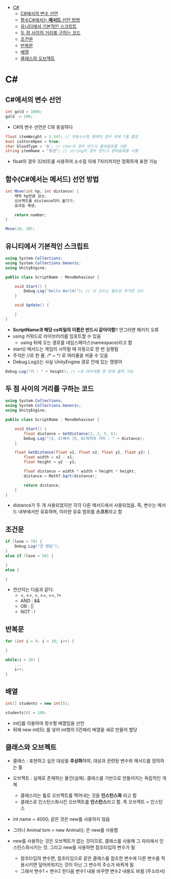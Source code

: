 <!-- TOC -->

- [C#](#c)
    - [C#에서의 변수 선언](#c%EC%97%90%EC%84%9C%EC%9D%98-%EB%B3%80%EC%88%98-%EC%84%A0%EC%96%B8)
    - [함수C#에서는 **메서드** 선언 방법](#%ED%95%A8%EC%88%98c%EC%97%90%EC%84%9C%EB%8A%94-%EB%A9%94%EC%84%9C%EB%93%9C-%EC%84%A0%EC%96%B8-%EB%B0%A9%EB%B2%95)
    - [유니티에서 기본적인 스크립트](#%EC%9C%A0%EB%8B%88%ED%8B%B0%EC%97%90%EC%84%9C-%EA%B8%B0%EB%B3%B8%EC%A0%81%EC%9D%B8-%EC%8A%A4%ED%81%AC%EB%A6%BD%ED%8A%B8)
    - [두 점 사이의 거리를 구하는 코드](#%EB%91%90-%EC%A0%90-%EC%82%AC%EC%9D%B4%EC%9D%98-%EA%B1%B0%EB%A6%AC%EB%A5%BC-%EA%B5%AC%ED%95%98%EB%8A%94-%EC%BD%94%EB%93%9C)
    - [조건문](#%EC%A1%B0%EA%B1%B4%EB%AC%B8)
    - [반복문](#%EB%B0%98%EB%B3%B5%EB%AC%B8)
    - [배열](#%EB%B0%B0%EC%97%B4)
    - [클래스와 오브젝트](#%ED%81%B4%EB%9E%98%EC%8A%A4%EC%99%80-%EC%98%A4%EB%B8%8C%EC%A0%9D%ED%8A%B8)

<!-- /TOC -->

# C#

## C#에서의 변수 선언

```csharp
int gold = 1000;
gold -= 200;
```

- C#의 변수 선언은 C와 동일하다

```csharp
float itemWeight = 1.34f; // 부동소수점 형태의 경우 뒤에 f를 붙임
bool isStoreOpen = true;
char bloodType = 'A'; // char의 경우 반드시 홑따옴표를 사용
string itemName = "포션"; // string의 경우 반드시 쌍따옴표를 사용
```

- float의 경우 32비트를 사용하여 소수점 아래 7자리까지만 정확하게 표현 가능

## 함수(C#에서는 **메서드**) 선언 방법

```csharp
int Move(int hp, int distance) {
	체력 hp만큼 감소;
	오브젝트를 distance미터 옮기기;
	효과음 재생;

	return number;
}

Move(10, 30);
```

## 유니티에서 기본적인 스크립트

```csharp
using System.Collections;
using System.Collections.Generic;
using UnityEngine;

public class ScriptName : MonoBehaviour {

	void Start() {
		Debug.Log("Hello World!"); // 이 코드는 별도로 추가한 코드
	}

	void Update() {

	}
}
```

- **ScriptName과 해당 cs파일의 이름은 반드시 같아야함**!! 안그러면 패키지 오류
- using 키워드로 라이브러리를 임포트할 수 있음
    - using 뒤에 오는 경로를 네임스페이스(namespace)라고 함
- start() 메서드는 게임이 시작될 때 자동으로 한 번 실행됨
- 주석은 //로 한 줄, /* ~ */ 로 여러줄을 씌울 수 있음
- Debug.Log()는 사실 UnityEngine 경로 안에 있는 명령어

```csharp
Debug.Log("키 : " + height); // +로 여러개를 한 번에 출력 가능
```

## 두 점 사이의 거리를 구하는 코드

```csharp
using System.Collections;
using System.Collections.Generic;
using UnityEngine;

public class ScriptName : MonoBehaviour {

	void Start() {
		float distance = GetDistance(2, 2, 5, 6);
		Debug.Log("(2, 2)에서 (5, 6)까지의 거리 : " + distance);
	}

	float GetDistance(float x1, float x2, float y1, float y2) {
		float width = x2 - x1;
		float height = y2 - y1;

		float distance = width * width + height * height;
		distance = Mathf.Sqrt(distance);

		return distance;
	}
}
```

- distance가 두 개 사용되었지만 각각 다른 메서드에서 사용되었음. 즉, 변수는 메서드 내부에서만 유효하며, 이러한 유효 범위를 **스코프**라고 함

## 조건문

```csharp
if (love > 70) {
	Debug.Log("굿 엔딩");
}
else if (love > 50) {

}
else {

}
```

- 연산자는 다음과 같다.
    - <, <=, >, >=, ==, !=
    - AND : &&
    - OR : ||
    - NOT : !
    

## 반복문

```csharp
for (int i = 0; i < 10; i++) {

}

while(i < 10) {
	...
	i++;
}
```

## 배열

```csharp
int[] students = new int[5];

students[0] = 100;
```

- int[]를 이용하여 정수형 배열임을 선언
- 뒤에 new int[5]; 를 넣어 int형의 5칸짜리 배열을 새로 만들어 할당

## 클래스와 오브젝트

- 클래스 : 표현하고 싶은 대상을 **추상화**하여, 대상과 관련된 변수와 메서드를 정의하는 틀
- 오브젝트 : 실제로 존재하는 물건(실체). 클래스를 기반으로 만들어지는 독립적인 개체
    - 클래스라는 틀로 오브젝트를 찍어내는 것을 **인스턴스화** 라고 함
    - 클래스로 인스턴스화시킨 오브젝트를 **인스턴스**라고 함. 즉 오브젝트 = 인스턴스

- int name = 4000; 같은 것은 new를 사용하지 않음
- 그러나 Animal tom = new Animal(); 은 new를 사용함
- new를 사용하는 것은 오브젝트가 없는 것이므로, 클래스를 사용해 그 자리에서 인스턴스화시키는 것. 그리고 new를 사용하면 참조타입의 변수가 됨
    - 참조타입의 변수면, 참조타입으로 같은 클래스를 참조한 변수에 다른 변수를 적용시키면 덮어씌워지는 것이 아닌 그 변수의 주소가 바뀌게 됨
    - 그래서 변수1 = 변수2 한다음 변수1 내용 바꾸면 변수2 내용도 바뀜 (주소라서)